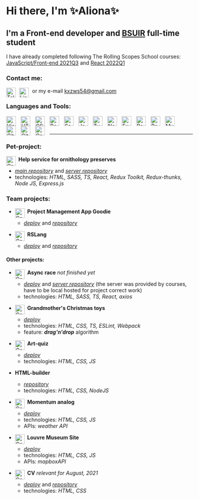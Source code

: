 # Hi there, I'm ✨Aliona✨

## I'm a Front-end developer and [BSUIR](https://www.bsuir.by/) full-time student
I have already completed following The Rolling Scopes School courses: [JavaScript/Front-end 2021Q3](https://app.rs.school/certificate/tx8t0n0y) and [React 2022Q1](#)

### Contact me:
[<img align="left" alt="Telegram" width="26px" src="https://upload.wikimedia.org/wikipedia/commons/8/82/Telegram_logo.svg" style="padding-right:6px;" />](https://t.me/kxzws)
[<img align="left" alt="LinkedIn" width="26px" src="https://cdn.jsdelivr.net/gh/devicons/devicon/icons/linkedin/linkedin-original.svg" style="padding-right:6px;" />](https://www.linkedin.com/in/al-bulanova/)
or my e-mail kxzws54@gmail.com
  
### Languages and Tools:
<img align="left" alt="Visual Studio Code" width="26px" src="https://cdn.jsdelivr.net/gh/devicons/devicon/icons/vscode/vscode-original.svg" style="padding-right:10px;" />
<img align="left" alt="HTML5" width="26px" src="https://cdn.jsdelivr.net/gh/devicons/devicon/icons/html5/html5-original.svg" style="padding-right:10px;" />
<img align="left" alt="CSS3" width="26px" src="https://cdn.jsdelivr.net/gh/devicons/devicon/icons/css3/css3-original.svg" style="padding-right:10px;" />
<img align="left" alt="Bootstrap" width="26px" src="https://cdn.jsdelivr.net/gh/devicons/devicon/icons/bootstrap/bootstrap-original.svg" style="padding-right:10px;" />
<img align="left" alt="Sass" width="26px" src="https://cdn.jsdelivr.net/gh/devicons/devicon/icons/sass/sass-original.svg" style="padding-right:10px;" />
<img align="left" alt="JavaScript" width="26px" src="https://cdn.jsdelivr.net/gh/devicons/devicon/icons/javascript/javascript-original.svg" style="padding-right:10px;" />
<img align="left" alt="TypeScript" width="26px" src="https://cdn.jsdelivr.net/gh/devicons/devicon/icons/typescript/typescript-original.svg" style="padding-right:10px;" />
<img align="left" alt="NodeJS" width="26px" src="https://cdn.jsdelivr.net/gh/devicons/devicon/icons/nodejs/nodejs-original.svg" style="padding-right:10px;" />
<img align="left" alt="Express" width="26px" src="https://cdn.jsdelivr.net/gh/devicons/devicon/icons/express/express-original.svg" style="padding-right:10px;" />
<img align="left" alt="React" width="26px" src="https://cdn.jsdelivr.net/gh/devicons/devicon/icons/react/react-original.svg" style="padding-right:10px;" />
<img align="left" alt="Redux" width="26px" src="https://cdn.jsdelivr.net/gh/devicons/devicon/icons/redux/redux-original.svg" style="padding-right:10px;" />
<img align="left" alt="MySQL" width="26px" src="https://cdn.jsdelivr.net/gh/devicons/devicon/icons/mysql/mysql-original.svg" style="padding-right:10px;" />
<img align="left" alt="Git" width="26px" src="https://cdn.jsdelivr.net/gh/devicons/devicon/icons/git/git-original.svg" style="padding-right:10px;" />
<img align="left" alt="GitHub" width="26px" src="https://user-images.githubusercontent.com/3369400/139448065-39a229ba-4b06-434b-bc67-616e2ed80c8f.png" style="padding-right:10px;" />
<img align="left" alt="Cplusplus" width="26px" src="https://cdn.jsdelivr.net/gh/devicons/devicon/icons/cplusplus/cplusplus-original.svg" style="padding-right:10px;" />

<br /><br /><hr />

### Pet-project:
<img align="left" alt="Cplusplus" width="26px" src="https://raw.githubusercontent.com/kxzws/preserves3k6s/master/src/assets/svg/bird.svg" style="padding-right:4px;" /> **Help service for ornithology preserves**
- *[main repository](https://github.com/kxzws/preserves3k6s)* and *[server repository](https://github.com/kxzws/preserves3k6s-server)*
- technologies: *HTML, SASS, TS, React, Redux Toolkit, Redux-thunks, Node JS, Express.js*

### Team projects:
- <img align="left" alt="Cplusplus" width="26px" src="https://raw.githubusercontent.com/AnastasiyaPoleshuk/project-management-app/master/public/favicon.ico" style="padding-right:4px;" /> **Project Management App Goodie**
  - *[deploy](https://rs-goodie.netlify.app/welcome)* and *[repository](https://github.com/AnastasiyaPoleshuk/project-management-app)*

- <img align="left" alt="Cplusplus" width="26px" src="https://raw.githubusercontent.com/alexpataman/rslang/main/public/favicon.ico" style="padding-right:4px;" /> **RSLang**
  - *[deploy](https://rolling-scopes-school.github.io/alexpataman-JSFE2021Q3/rslang/)* and *[repository](https://github.com/alexpataman/rslang)*

#### Other projects:
- <img align="left" alt="Cplusplus" width="26px" src="https://raw.githubusercontent.com/kxzws/portfolio/async-race/async-race/async-race/public/favicon.ico" style="padding-right:4px;" /> **Async race** *not finished yet*
  - *[deploy](https://rolling-scopes-school.github.io/kxzws-JSFE2021Q3/async-race/)* and *[server repository](https://github.com/mikhama/async-race-api)* (the server was provided by courses, have to be local hosted for project correct work)
  - technologies: *HTML, SASS, TS, React, axios*

- <img align="left" alt="Cplusplus" width="26px" src="https://raw.githubusercontent.com/kxzws/portfolio/christmas-task/christmas-task/src/assets/images/omela-icon.ico" style="padding-right:4px;" /> **Grandmother's Christmas toys**
  - *[deploy](https://rolling-scopes-school.github.io/kxzws-JSFE2021Q3/christmas-task/)*
  - technologies: *HTML, CSS, TS, ESLint, Webpack*
  - feature: _**drag'n'drop**_ algorithm

- <img align="left" alt="Cplusplus" width="26px" src="https://raw.githubusercontent.com/kxzws/portfolio/art-quiz/art-quiz/assets/img/icon.ico" style="padding-right:4px;" /> **Art-quiz**
  - *[deploy](https://rolling-scopes-school.github.io/kxzws-JSFE2021Q3/art-quiz/)*
  - technologies: *HTML, CSS, JS*

- **HTML-builder**
  - *[repository](https://github.com/kxzws/HTML-builder)*
  - technologies: *HTML, CSS, NodeJS*

- <img align="left" alt="Cplusplus" width="26px" src="https://raw.githubusercontent.com/kxzws/portfolio/momentum/momentum/assets/favicon.ico" style="padding-right:4px;" /> **Momentum analog**
  - *[deploy](https://rolling-scopes-school.github.io/kxzws-JSFE2021Q3/momentum/)*
  - technologies: *HTML, CSS, JS*
  - APIs: *weather API*

- <img align="left" alt="Cplusplus" width="26px" src="https://raw.githubusercontent.com/kxzws/portfolio/museum-dom/museum-dom/assets/favicon.ico" style="padding-right:4px;" /> **Louvre Museum Site**
  - *[deploy](https://rolling-scopes-school.github.io/kxzws-JSFE2021Q3/museum-dom/)*
  - technologies: *HTML, CSS, JS*
  - APIs: *mapboxAPI*

- <img align="left" alt="Cplusplus" width="26px" src="https://raw.githubusercontent.com/kxzws/rsschool-cv/gh-pages/styles/img/page-icon.ico" style="padding-right:4px;" /> **CV** *relevant for August, 2021*
  - *[deploy](https://kxzws.github.io/rsschool-cv/)* and *[repository](https://github.com/kxzws/rsschool-cv)*
  - technologies: *HTML, CSS*
